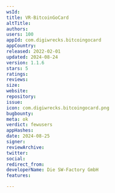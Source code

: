 ```yaml
---
wsId: 
title: VR-BitcoinGoCard
altTitle: 
authors: 
users: 100
appId: com.digiwrecks.bitcoingocard
appCountry: 
released: 2022-02-01
updated: 2024-08-24
version: 1.1.6
stars: 5
ratings: 
reviews: 
size: 
website: 
repository: 
issue: 
icon: com.digiwrecks.bitcoingocard.png
bugbounty: 
meta: ok
verdict: fewusers
appHashes: 
date: 2024-08-25
signer: 
reviewArchive: 
twitter: 
social: 
redirect_from: 
developerName: Die SW-Factory GmbH
features: 

---
```


